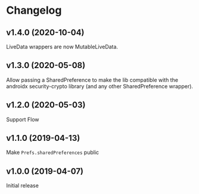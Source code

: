 # Changelog

## v1.4.0 (2020-10-04)
LiveData wrappers are now MutableLiveData.

## v1.3.0 (2020-05-08)
Allow passing a SharedPreference to make the lib compatible with the androidx security-crypto library (and any other SharedPreference wrapper).

## v1.2.0 (2020-05-03)
Support Flow

## v1.1.0 (2019-04-13)
Make `Prefs.sharedPreferences` public

## v1.0.0 (2019-04-07)
Initial release
